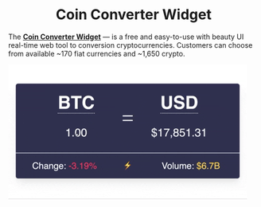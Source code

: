 <h1 align="center">Coin Converter Widget</h1>

The __[Coin Converter Widget](https://co-w.io)__ — is a free and easy-to-use with beauty UI real-time web tool to conversion cryptocurrencies. Customers can choose from available ~170 fiat currencies and ~1,650 crypto.

![Real-time streaming price update](./anim.gif "Real-time streaming price update")
